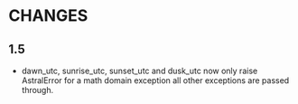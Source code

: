 CHANGES
=======

1.5
---
- dawn_utc, sunrise_utc, sunset_utc and dusk_utc now only raise AstralError for a math domain exception all other exceptions are passed through.
